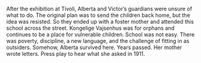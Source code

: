 After the exhibition at Tivoli, Alberta and Victor’s guardians were unsure of what to do. The original plan was to send the children back home, but the idea was resisted. So they ended up with a foster mother and attended this school across the street. Kongelige Vajsenhus was for orphans and continues to be a place for vulnerable children. School was not easy. There was poverty, discipline, a new language, and the challenge of fitting in as outsiders. Somehow, Alberta survived here. Years passed. Her mother wrote letters. Press play to hear what she asked in 1911.
